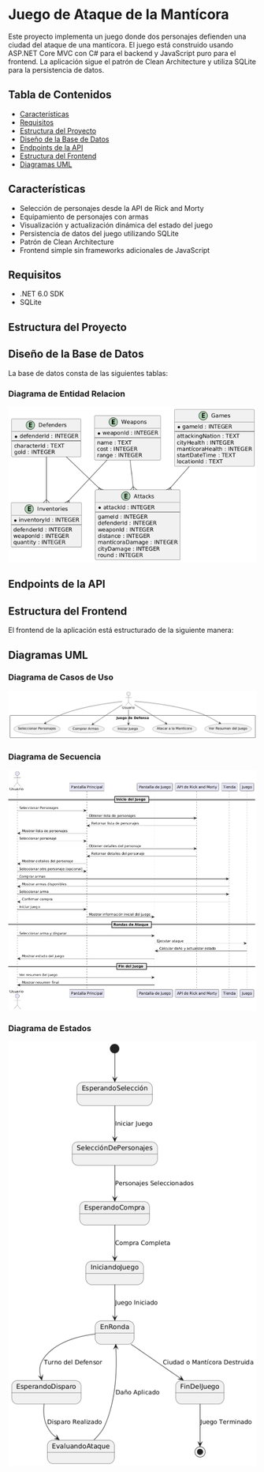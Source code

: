 # Juego de Ataque de la Mantícora

Este proyecto implementa un juego donde dos personajes defienden una ciudad del ataque de una mantícora. El juego está construido usando ASP.NET Core MVC con C# para el backend y JavaScript puro para el frontend. La aplicación sigue el patrón de Clean Architecture y utiliza SQLite para la persistencia de datos.

## Tabla de Contenidos

- [Características](#características)
- [Requisitos](#requisitos)
- [Estructura del Proyecto](#estructura-del-proyecto)
- [Diseño de la Base de Datos](#diseño-de-la-base-de-datos)
- [Endpoints de la API](#endpoints-de-la-api)
- [Estructura del Frontend](#estructura-del-frontend)
- [Diagramas UML](#diagramas-uml)


## Características

- Selección de personajes desde la API de Rick and Morty
- Equipamiento de personajes con armas
- Visualización y actualización dinámica del estado del juego
- Persistencia de datos del juego utilizando SQLite
- Patrón de Clean Architecture
- Frontend simple sin frameworks adicionales de JavaScript

## Requisitos

- .NET 6.0 SDK
- SQLite

## Estructura del Proyecto

## Diseño de la Base de Datos

La base de datos consta de las siguientes tablas:

### Diagrama de Entidad Relacion

![Diagrama de Clases](docs/ERManticora.png)

## Endpoints de la API

## Estructura del Frontend

El frontend de la aplicación está estructurado de la siguiente manera:

## Diagramas UML

### Diagrama de Casos de Uso

![Diagrama de Casos de Uso](docs/CasosDeUsoUML.png)

### Diagrama de Secuencia

![Diagrama de Secuencia](docs/SecuenciaUML.png)

### Diagrama de Estados

![Diagrama de Estados](docs/EstadosUML.png)


